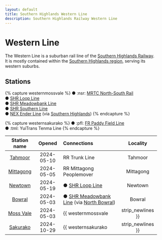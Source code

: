 ```yaml
---
layout: default
title: Southern Highlands Western Line
description: Southern Highlands Railway Western Line
---
```


# Western Line

The Western Line is a suburban rail line of the [Southern Highlands Railway](/rail-networks/shr).
It is mostly contained within the [Southern Highlands region](/areas/southern-highlands),
serving its western suburbs.

## Stations

{% capture westernmossvale %}
● :nsr: [MRTC North-South Rail](/rail-lines/mrtc-north-south-rail-line)<br/>
● [SHR Loop Line](/rail-lines/shr-loop-line)<br/>
● [SHR Meadowbank Line](/rail-lines/shr-meadowbank-line)<br/>
● [SHR Southern Line](/rail-lines/shr-southern-line)<br/>
● [NEX Ender Line](/rail-lines/nex-ender-line) (via [Southern Highlands](/rail-stations/southern-highlands))
{% endcapture %}

{% capture westernsakurako %}
● :pfl: [FR Paddy Field Line](/rail-lines/fr-paddy-field-line)<br/>
● :tml: YuiTrans Tenma Line
{% endcapture %}

| Station name | Opened | Connections | Locality |
|:---:|:---:|:---|:---:|
| [Tahmoor](/rail-stations/tahmoor) | 2024-05-10 | RR Trunk Line | Tahmoor |
| [Mittagong](/rail-stations/mittagong) | 2024-05-05 | RR Mittagong Peoplemover | Mittagong |
| [Newtown](/rail-stations/newtown) | 2024-05-19 | ● [SHR Loop Line](/rail-lines/shr-loop-line) | Newtown |
| [Bowral](/rail-stations/bowral) | 2024-05-03 | ● [SHR Meadowbank Line](/rail-lines/shr-meadowbank-line) (via [North Bowral](/rail-stations/north-bowral)) | Bowral |
| [Moss Vale](/rail-stations/moss-vale) | 2024-05-03 | {{ westernmossvale | strip_newlines }} | Moss Vale |
| [Sakurako](/rail-stations/sakurako) | 2024-10-29 | {{ westernsakurako | strip_newlines }} | Sakurako |
